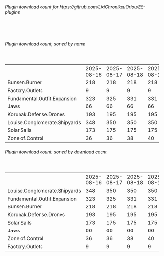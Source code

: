 <h6>Plugin download count for https://github.com/LixiChronikouOriou/ES-plugins</h6><br>
<br>
<h6>Plugin download count, sorted by name</h6><sub><sup><br>
<table>
	<tr>
		<td></td>
		<td>2025-08-16</td>
		<td>2025-08-17</td>
		<td>2025-08-18</td>
		<td>2025-08-19</td>
		<td>2025-08-20</td>
		<td>2025-08-21</td>
		<td>2025-08-22</td>
		<td>today +</td>
	</tr>
	<tr>
		<td>Bunsen.Burner</td>
		<td>218</td>
		<td>218</td>
		<td>218</td>
		<td>218</td>
		<td>229</td>
		<td>234</td>
		<td>234</td>
		<td></td>
	</tr>
	<tr>
		<td>Factory.Outlets</td>
		<td>9</td>
		<td>9</td>
		<td>9</td>
		<td>9</td>
		<td>16</td>
		<td>20</td>
		<td>20</td>
		<td></td>
	</tr>
	<tr>
		<td>Fundamental.Outfit.Expansion</td>
		<td>323</td>
		<td>325</td>
		<td>331</td>
		<td>331</td>
		<td>338</td>
		<td>342</td>
		<td>342</td>
		<td></td>
	</tr>
	<tr>
		<td>Jaws</td>
		<td>66</td>
		<td>66</td>
		<td>66</td>
		<td>66</td>
		<td>75</td>
		<td>77</td>
		<td>77</td>
		<td></td>
	</tr>
	<tr>
		<td>Korunak.Defense.Drones</td>
		<td>193</td>
		<td>195</td>
		<td>195</td>
		<td>195</td>
		<td>203</td>
		<td>208</td>
		<td>208</td>
		<td></td>
	</tr>
	<tr>
		<td>Louise.Conglomerate.Shipyards</td>
		<td>348</td>
		<td>350</td>
		<td>350</td>
		<td>350</td>
		<td>357</td>
		<td>365</td>
		<td>365</td>
		<td></td>
	</tr>
	<tr>
		<td>Solar.Sails</td>
		<td>173</td>
		<td>175</td>
		<td>175</td>
		<td>175</td>
		<td>185</td>
		<td>192</td>
		<td>192</td>
		<td></td>
	</tr>
	<tr>
		<td>Zone.of.Control</td>
		<td>36</td>
		<td>36</td>
		<td>38</td>
		<td>40</td>
		<td>48</td>
		<td>50</td>
		<td>50</td>
		<td></td>
	</tr>
</table>
</sub></sup>
<h6>Plugin download count, sorted by download count</h6><sub><sup><br>
<table>
	<tr>
		<td></td>
		<td>2025-08-16</td>
		<td>2025-08-17</td>
		<td>2025-08-18</td>
		<td>2025-08-19</td>
		<td>2025-08-20</td>
		<td>2025-08-21</td>
		<td>2025-08-22</td>
		<td>today +</td>
	</tr>
	<tr>
		<td>Louise.Conglomerate.Shipyards</td>
		<td>348</td>
		<td>350</td>
		<td>350</td>
		<td>350</td>
		<td>357</td>
		<td>365</td>
		<td>365</td>
		<td></td>
	</tr>
	<tr>
		<td>Fundamental.Outfit.Expansion</td>
		<td>323</td>
		<td>325</td>
		<td>331</td>
		<td>331</td>
		<td>338</td>
		<td>342</td>
		<td>342</td>
		<td></td>
	</tr>
	<tr>
		<td>Bunsen.Burner</td>
		<td>218</td>
		<td>218</td>
		<td>218</td>
		<td>218</td>
		<td>229</td>
		<td>234</td>
		<td>234</td>
		<td></td>
	</tr>
	<tr>
		<td>Korunak.Defense.Drones</td>
		<td>193</td>
		<td>195</td>
		<td>195</td>
		<td>195</td>
		<td>203</td>
		<td>208</td>
		<td>208</td>
		<td></td>
	</tr>
	<tr>
		<td>Solar.Sails</td>
		<td>173</td>
		<td>175</td>
		<td>175</td>
		<td>175</td>
		<td>185</td>
		<td>192</td>
		<td>192</td>
		<td></td>
	</tr>
	<tr>
		<td>Jaws</td>
		<td>66</td>
		<td>66</td>
		<td>66</td>
		<td>66</td>
		<td>75</td>
		<td>77</td>
		<td>77</td>
		<td></td>
	</tr>
	<tr>
		<td>Zone.of.Control</td>
		<td>36</td>
		<td>36</td>
		<td>38</td>
		<td>40</td>
		<td>48</td>
		<td>50</td>
		<td>50</td>
		<td></td>
	</tr>
	<tr>
		<td>Factory.Outlets</td>
		<td>9</td>
		<td>9</td>
		<td>9</td>
		<td>9</td>
		<td>16</td>
		<td>20</td>
		<td>20</td>
		<td></td>
	</tr>
</table>
</sub></sup>
